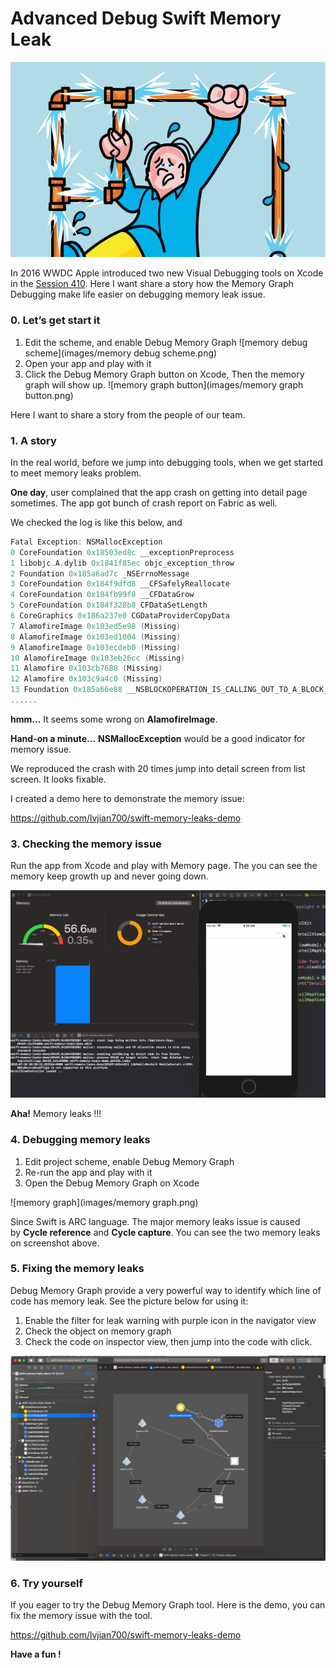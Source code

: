 # Advanced Debug Swift Memory Leak

![leaking-pipes](images/leaking-pipes.jpg)

In 2016 WWDC Apple introduced two new Visual Debugging tools on Xcode in the [Session 410](https://medium.com/p/eb134b061158/edit). Here I want share a story how the Memory Graph Debugging make life easier on debugging memory leak issue.

### 0. Let’s get start it

1. Edit the scheme, and enable Debug Memory Graph
   ![memory debug scheme](images/memory debug scheme.png)
2. Open your app and play with it
3. Click the Debug Memory Graph button on Xcode, Then the memory graph will show up.
   ![memory graph button](images/memory graph button.png)

Here I want to share a story from the people of our team. 

### 1. A story

In the real world, before we jump into debugging tools, when we get started to meet memory leaks problem.

**One day**, user complained that the app crash on getting into detail page sometimes. The app got bunch of crash report on Fabric as well.

We checked the log is like this below, and

```swift
Fatal Exception: NSMallocException
0 CoreFoundation 0x18503ed8c __exceptionPreprocess
1 libobjc.A.dylib 0x1841f85ec objc_exception_throw
2 Foundation 0x185a6ad7c _NSErrnoMessage
3 CoreFoundation 0x184f9dfd8 __CFSafelyReallocate
4 CoreFoundation 0x184fb99f8 __CFDataGrow
5 CoreFoundation 0x184f328b8 CFDataSetLength
6 CoreGraphics 0x186a237e0 CGDataProviderCopyData
7 AlamofireImage 0x103ed5e98 (Missing)
8 AlamofireImage 0x103ed1004 (Missing)
9 AlamofireImage 0x103ecdeb0 (Missing)
10 AlamofireImage 0x103eb26cc (Missing)
11 Alamofire 0x103cb7688 (Missing)
12 Alamofire 0x103c9a4c0 (Missing)
13 Foundation 0x185a66e88 __NSBLOCKOPERATION_IS_CALLING_OUT_TO_A_BLOCK__
......
```

**hmm…** It seems some wrong on **AlamofireImage**.

**Hand-on a minute…** **NSMallocException** would be a good indicator for memory issue.

We reproduced the crash with 20 times jump into detail screen from list screen. It looks fixable.

I created a demo here to demonstrate the memory issue:

<https://github.com/lvjian700/swift-memory-leaks-demo>

### 3. Checking the memory issue

Run the app from Xcode and play with Memory page. The you can see the memory keep growth up and never going down.

![memory-leaks](images/memory-leaks.gif)

**Aha!** Memory leaks !!!


### 4. Debugging memory leaks

1. Edit project scheme, enable Debug Memory Graph
2. Re-run the app and play with it
3. Open the Debug Memory Graph on Xcode

![memory graph](images/memory graph.png)


Since Swift is ARC language. The major memory leaks issue is caused by **Cycle reference** and **Cycle capture**. You can see the two memory leaks on screenshot above. 

### 5. Fixing the memory leaks

Debug Memory Graph provide a very powerful way to identify which line of code has memory leak. See the picture below for using it:

1. Enable the filter for leak warning with purple icon in the navigator view
2. Check the object on memory graph
3. Check the code on inspector view, then jump into the code with click.

![memory-leaks-fixing](images/memory-leaks-fixing.gif)


### 6. Try yourself

If you eager to try the Debug Memory Graph tool. Here is the demo, you can fix the memory issue with the tool.

<https://github.com/lvjian700/swift-memory-leaks-demo>

**Have a fun !**

